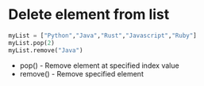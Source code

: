 # Delete element from list

```python
myList = ["Python","Java","Rust","Javascript","Ruby"] 
myList.pop(2)
myList.remove("Java")
```

- pop() - Remove element at specified index value
- remove() - Remove specified element 
